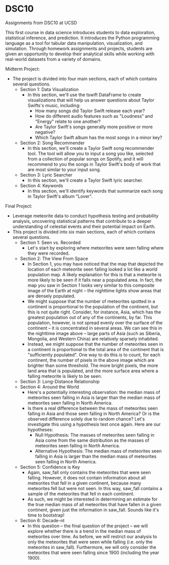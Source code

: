 # DSC10
 Assignments from DSC10 at UCSD

This first course in data science introduces students to data exploration, statistical inference, and prediction. It introduces the Python programming language as a tool for tabular data manipulation, visualization, and simulation. Through homework assignments and projects, students are given an opportunity to develop their analytical skills while working with real-world datasets from a variety of domains.

 Midterm Project:
 - The project is divided into four main sections, each of which contains several questions.
     - Section 1: Data Visualization
         - In this section, we'll use the tswift DataFrame to create visualizations that will help us answer questions about Taylor Swifts's music, including:
             - How many songs did Taylor Swift release each year?
             - How do different audio features such as "Loudness" and "Energy" relate to one another?
             - Are Taylor Swift's songs generally more positive or more negative?
             - Which Taylor Swift album has the most songs in a minor key?
     - Section 2: Song Recommender
         - In this section, we'll create a Taylor Swift song recommender tool. The tool will allow you to input a song you like, selected from a collection of popular songs on Spotify, and it will recommend to you the songs in Taylor Swift's body of work that are most similar to your input song.
     - Section 3: Lyric Searcher
         - In this section, we'll create a Taylor Swift lyric searcher.
     - Section 4: Keywords
         - In this section, we'll identify keywords that summarize each song in Taylor Swift's album "Lover".

 Final Project:
 - Leverage meteorite data to conduct hypothesis testing and probability analysis, uncovering statistical patterns that contribute to a deeper understanding of celestial events and their potential impact on Earth.
 - This project is divided into six main sections, each of which contains several questions.
     - Section 1: Seen vs. Recorded
         - Let's start by exploring where meteorites were seen falling where they were recorded.
     - Section 2: The View From Space
         - In Section 1, you may have noticed that the map that depicted the location of each meteorite seen falling looked a lot like a world population map. A likely explanation for this is that a meteorite is more likely to be seen if it falls near a populated area. In fact, the map you saw in Section 1 looks very similar to this composite image of the Earth at night – the nighttime lights show areas that are densely populated.
         - We might suppose that the number of meteorites spotted in a continent is proportional to the population of the continent, but this is not quite right. Consider, for instance, Asia, which has the greatest population out of any of the continents, by far. This population, however, is not spread evenly over the surface of the continent – it is concentrated in several areas. We can see this in the nighttime image above – large parts of Asia (such as Siberia, Mongolia, and Western China) are relatively sparsely inhabited.
         - Instead, we might suppose that the number of meteorites seen in a continent is proportional to the total area of the continent that is "sufficiently populated". One way to do this is to count, for each continent, the number of pixels in the above image which are brighter than some threshold. The more bright pixels, the more land area that is populated, and the more surface area where a falling meteorite is likely to be seen.
     - Section 3: Long-Distance Relationship
     - Section 4: Around the World
         - Here's a potentially interesting observation: the median mass of meteorites seen falling in Asia is larger than the median mass of meteorites seen falling in North America.
         - Is there a real difference between the mass of meteorites seen falling in Asia and those seen falling in North America? Or is the observed difference solely due to random chance? Let's investigate this using a hypothesis test once again. Here are our hypotheses:
             - Null Hypothesis: The masses of meteorites seen falling in Asia come from the same distribution as the masses of meteorites seen falling in North America.
             - Alternative Hypothesis: The median mass of meteorites seen falling in Asia is larger than the median mass of meteorites seen falling in North America.
     - Section 5: Confidence is Key
         - Again, saw_fall only contains the meteorites that were seen falling. However, it does not contain information about all meteorites that fell in a given continent, because many meteorites fell but were not seen. In this way, saw_fall contains a sample of the meteorites that fell in each continent.
         - As such, we might be interested in determining an estimate for the true median mass of all meteorites that have fallen in a given continent, given just the information in saw_fall. Sounds like it's time to bootstrap!
     - Section 6: Decade-nt
         - In this question – the final question of the project – we will explore whether there is a trend in the median mass of meteorites over time. As before, we will restrict our analysis to only the meteorites that were seen while falling (i.e. only the meteorites in saw_fall). Furthermore, we will only consider the meteorites that were seen falling since 1900 (including the year 1900).
